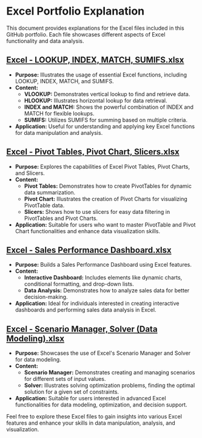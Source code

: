 
# Excel Portfolio Explanation

This document provides explanations for the Excel files included in this GitHub portfolio. Each file showcases different aspects of Excel functionality and data analysis.

## [Excel - LOOKUP, INDEX, MATCH, SUMIFS.xlsx](./Excel%20-%20LOOKUP,%20INDEX,%20MATCH,%20SUMIFS.xlsx)

- **Purpose:** Illustrates the usage of essential Excel functions, including LOOKUP, INDEX, MATCH, and SUMIFS.
- **Content:**
  - **VLOOKUP:** Demonstrates vertical lookup to find and retrieve data.
  - **HLOOKUP:** Illustrates horizontal lookup for data retrieval.
  - **INDEX and MATCH:** Shows the powerful combination of INDEX and MATCH for flexible lookups.
  - **SUMIFS:** Utilizes SUMIFS for summing based on multiple criteria.
- **Application:** Useful for understanding and applying key Excel functions for data manipulation and analysis.

## [Excel - Pivot Tables, Pivot Chart, Slicers.xlsx](./Excel%20-%20Pivot%20Tables,%20Pivot%20Chart,%20Slicers.xlsx)

- **Purpose:** Explores the capabilities of Excel Pivot Tables, Pivot Charts, and Slicers.
- **Content:**
  - **Pivot Tables:** Demonstrates how to create PivotTables for dynamic data summarization.
  - **Pivot Chart:** Illustrates the creation of Pivot Charts for visualizing PivotTable data.
  - **Slicers:** Shows how to use slicers for easy data filtering in PivotTables and Pivot Charts.
- **Application:** Suitable for users who want to master PivotTable and Pivot Chart functionalities and enhance data visualization skills.

## [Excel - Sales Performance Dashboard.xlsx](./Excel%20-%20Sales%20Performance%20Dashboard.xlsx)

- **Purpose:** Builds a Sales Performance Dashboard using Excel features.
- **Content:**
  - **Interactive Dashboard:** Includes elements like dynamic charts, conditional formatting, and drop-down lists.
  - **Data Analysis:** Demonstrates how to analyze sales data for better decision-making.
- **Application:** Ideal for individuals interested in creating interactive dashboards and performing sales data analysis in Excel.

## [Excel - Scenario Manager, Solver (Data Modeling).xlsx](./Excel%20-%20Scenario%20Manager,%20Solver%20(Data%20Modeling).xlsx)

- **Purpose:** Showcases the use of Excel's Scenario Manager and Solver for data modeling.
- **Content:**
  - **Scenario Manager:** Demonstrates creating and managing scenarios for different sets of input values.
  - **Solver:** Illustrates solving optimization problems, finding the optimal solution for a given set of constraints.
- **Application:** Suitable for users interested in advanced Excel functionalities for data modeling, optimization, and decision support.

Feel free to explore these Excel files to gain insights into various Excel features and enhance your skills in data manipulation, analysis, and visualization.
